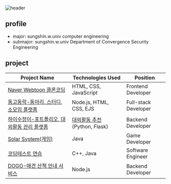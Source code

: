 ![header](https://capsule-render.vercel.app/api?type=wave&color=auto&height=200&section=header&text=JiwonLee%20Portfolio&fontSize=70)

## profile
- major: sungshin.w.univ computer engineering
- submajor: sungshin.w.univ Department of Convergence Security Engineering

## project


| Project Name                                         | Technologies Used                | Position        |
|------------------------------------------------------|----------------------------------|-----------------|
| [Naver Webtoon 클론코딩](https://github.com/JiwonLee42/web-basics) | HTML, CSS, JavaScript            | Frontend Developer |
| [동고동락-동아리, 스터디, 소모임 플랫폼](https://github.com/JiwonLee42/dongodonglak) | Node.js, HTML, CSS, EJS          | Full-stack Developer |
| [하이수정이-포트폴리오, 대외활동 관리 플랫폼](https://github.com/HiSujung/hisujung-spring-mvc.git)                | [대외활동 추천](https://github.com/JiwonLee42/hisujung_flask) (Python, Flask) | Backend Developer |
| [Solar System(게임)](https://github.com/JiwonLee42/Game-main) | Java                             | Game Developer |
| [코딩테스트 연습](https://github.com/JiwonLee42/CodingTest) | C++, Java                        | Software Engineer |
| [DOGO-애견 산책 안내 서비스](https://github.com/UMC-DOGO/DOGO-SERVERS) |   Node.js                        | Backend Developer |



<!--
**JiwonLee42/JiwonLee42** is a ✨ _special_ ✨ repository because its `README.md` (this file) appears on your GitHub profile.

